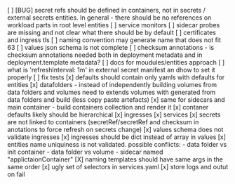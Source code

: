 [ ] [BUG] secret refs should be defined in containers, not in secrets / external secrets entities. In general - there should be no references on workload parts in root level entities
[ ] service monitors
[ ] sidecar probes are missing and not clear what there should be by default
[ ] certificates and ingress tls
[ ] naming convention may generate name that does not fit 63
[ ] values json schema is not complete
[ ] checksum annotations 
    - is checksum annotations needed both in deployment metadata and in deployment.template metadata?
[ ] docs for moudules/entities approach
[ ] what is 'refreshInterval: 1m' in external secret manifest an dhow to set it properly
[ ] fix tests
[x] defaults should contain only yamls with defaults for entities
[x] datafolders - instead of independently building volumes from data folders and volumes need to extends volumes with generated from data folders and build (less copy paste artefacts)
[x] same for sidecars and main container - build containers collection and render it 
[x] contaner defaults likely should be hierarchical
[x] ingresses
[x] services
[x] secrets are not linked to containers (secretRef/secretRef and checksum in anotations to force refresh on secrets change)
[x] values schema does not validate ingresses
[x] ingresses should be dict instead of array in values
[x] entities name uniquiness is not validated. possible conflicts:
    - data folder vs init container
    - data folder vs volume
    - sidecar named "applictaionContainer"
[X] naming templates should have same args in the same order 
[x] ugly set of selectors in services.yaml
[x] store logs and outut on fail

